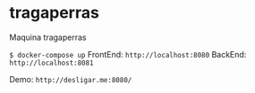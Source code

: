 # tragaperras
Maquina tragaperras

`$ docker-compose up`
FrontEnd: `http://localhost:8080`
BackEnd: `http://localhost:8081`

Demo: `http://desligar.me:8080/`
